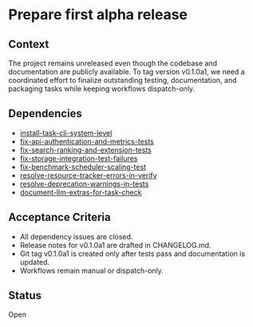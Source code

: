 # Prepare first alpha release

## Context
The project remains unreleased even though the codebase and documentation are
publicly available. To tag version v0.1.0a1, we need a coordinated effort to
finalize outstanding testing, documentation, and packaging tasks while keeping
workflows dispatch-only.

## Dependencies
- [install-task-cli-system-level](archive/install-task-cli-system-level.md)
- [fix-api-authentication-and-metrics-tests](fix-api-authentication-and-metrics-tests.md)
- [fix-search-ranking-and-extension-tests](fix-search-ranking-and-extension-tests.md)
- [fix-storage-integration-test-failures](fix-storage-integration-test-failures.md)
- [fix-benchmark-scheduler-scaling-test](fix-benchmark-scheduler-scaling-test.md)
- [resolve-resource-tracker-errors-in-verify](resolve-resource-tracker-errors-in-verify.md)
- [resolve-deprecation-warnings-in-tests](resolve-deprecation-warnings-in-tests.md)
- [document-llm-extras-for-task-check](document-llm-extras-for-task-check.md)

## Acceptance Criteria
- All dependency issues are closed.
- Release notes for v0.1.0a1 are drafted in CHANGELOG.md.
- Git tag v0.1.0a1 is created only after tests pass and documentation is updated.
- Workflows remain manual or dispatch-only.

## Status
Open
